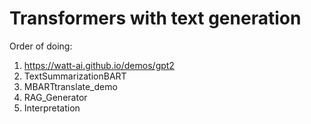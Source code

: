 # Transformers with text generation

Order of doing:

1. https://watt-ai.github.io/demos/gpt2
2. TextSummarizationBART
3. MBARTtranslate_demo
4. RAG_Generator
5. Interpretation
